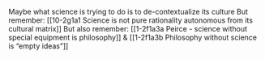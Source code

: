Maybe what science is trying to do is to de-contextualize its culture
	But remember: [[10-2g1a1 Science is not pure rationality autonomous from its cultural matrix]]
		But also remember: [[1-2f1a3a Peirce - science without special equipment is philosophy]] & [[1-2f1a3b Philosophy without science is “empty ideas”]]

